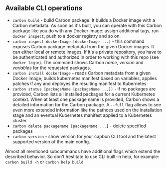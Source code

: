 ## Available CLI operations
- `carbon build` - build Carbon package. It builds a Docker image with a Carbon metadata. As soon as it's built, you can operate with this Carbon package like you do with any Docker image: assign additional tags, run `docker inspect`, push to a docker registry and so on.
- `carbon inspect dockerImage [dockerImage ...]` - this command exposes Carbon package metadata from the given Docker images. It can either local or remote images. If it's a private repository, you have to be authenticated and authorized in order to working with this repo (see `docker login`). The command shows Carbon *name*, *version* and *variables* for the requested packages.
- `carbon install dockerImage` - reads Carbon metadata from a given Docker image, builds kubernetes manifest based on variables, applies patches if any and deployes the resulting manifest to Kubernetes.
- `carbon status [packageName [packageName ...]]` - if no packages are provided, Carbon lists all installed packages for a current Kubernetes context. When at least one package name is provided, Carbon shows a detailed information for the Carbon package. A `--full` flag allows to see even more extended information like the pathces used on the installation stage and an eventual Kubernetes manifest applied to a Kubernetes cluster.
- `carbon delete packageName [packageName ...]` - delete specified packages
- `carbon version` - show version for your capbon CLI tool and the latest supported version of the main config.

Almost all mentioned subcommands have additional flags which extend the described behavior. So don't hestitate to use CLI built-in help, for example: `carbon build -h` or `carbon help build`
